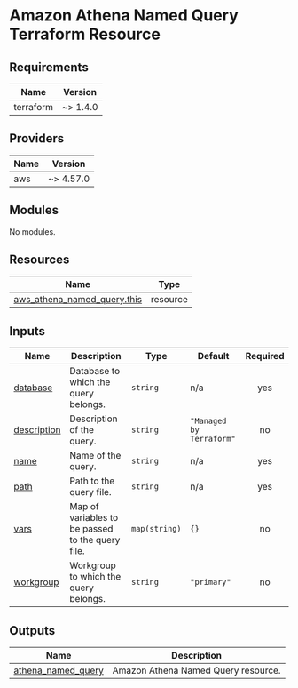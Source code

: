 # Amazon Athena Named Query Terraform Resource

## Requirements

| Name      | Version  |
| --------- | -------- |
| terraform | ~> 1.4.0 |

## Providers

| Name | Version   |
| ---- | --------- |
| aws  | ~> 4.57.0 |

## Modules

No modules.

## Resources

| Name                                                                                                                          | Type     |
| ----------------------------------------------------------------------------------------------------------------------------- | -------- |
| [aws_athena_named_query.this](https://registry.terraform.io/providers/hashicorp/aws/latest/docs/resources/athena_named_query) | resource |

## Inputs

| Name                                                               | Description                                      | Type          | Default                  | Required |
| ------------------------------------------------------------------ | ------------------------------------------------ | ------------- | ------------------------ | :------: |
| <a name="input_database"></a> [database](#input_database)          | Database to which the query belongs.             | `string`      | n/a                      |   yes    |
| <a name="input_description"></a> [description](#input_description) | Description of the query.                        | `string`      | `"Managed by Terraform"` |    no    |
| <a name="input_name"></a> [name](#input_name)                      | Name of the query.                               | `string`      | n/a                      |   yes    |
| <a name="input_path"></a> [path](#input_path)                      | Path to the query file.                          | `string`      | n/a                      |   yes    |
| <a name="input_vars"></a> [vars](#input_vars)                      | Map of variables to be passed to the query file. | `map(string)` | `{}`                     |    no    |
| <a name="input_workgroup"></a> [workgroup](#input_workgroup)       | Workgroup to which the query belongs.            | `string`      | `"primary"`              |    no    |

## Outputs

| Name                                                                                      | Description                         |
| ----------------------------------------------------------------------------------------- | ----------------------------------- |
| <a name="output_athena_named_query"></a> [athena_named_query](#output_athena_named_query) | Amazon Athena Named Query resource. |
